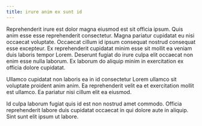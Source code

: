```yaml
---
title: irure anim ex sunt id
---
```


Reprehenderit irure est dolor magna eiusmod est sit officia ipsum. Quis anim esse esse reprehenderit consectetur. Magna pariatur cupidatat eu nisi occaecat voluptate. Occaecat cillum id ipsum consequat nostrud consequat esse excepteur. Ex reprehenderit cupidatat minim esse sit mollit ea veniam duis laboris tempor Lorem. Deserunt fugiat do irure culpa elit occaecat non enim esse nulla laborum. Ex laborum do aliquip minim in exercitation ex officia dolore cupidatat.

Ullamco cupidatat non laboris ea in id consectetur Lorem ullamco sit voluptate proident anim anim. Ea reprehenderit velit ea et exercitation mollit est ullamco. Ea pariatur nisi cillum elit ea eiusmod.

Id culpa laborum fugiat quis id est non nostrud amet commodo. Officia reprehenderit labore duis cupidatat occaecat in qui dolore aute in aliquip. Sint sunt elit ipsum ut labore.